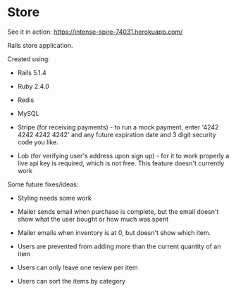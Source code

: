 # Store
See it in action: https://intense-spire-74031.herokuapp.com/

Rails store application.

Created using:

* Rails 5.1.4

* Ruby 2.4.0

* Redis

* MySQL

* Stripe (for receiving payments) - to run a mock payment, enter '4242 4242 4242 4242' and any future expiration date and 3 digit security code you like.

* Lob (for verifying user's address upon sign up) - for it to work properly a live api key is required, which is not free. This feature doesn't currently work

Some future fixes/ideas:

* Styling needs some work

* Mailer sends email when purchase is complete, but the email doesn't show what the user bought or how much was spent

* Mailer emails when inventory is at 0, but doesn't show which item.

* Users are prevented from adding more than the current quantity of an item

* Users can only leave one review per item

* Users can sort the items by category
